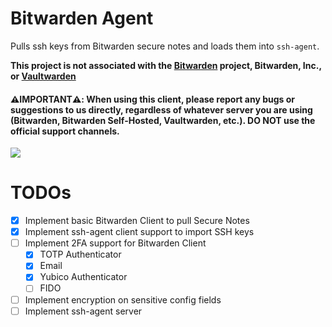 # Bitwarden Agent

Pulls ssh keys from Bitwarden secure notes and loads them into `ssh-agent`.

**This project is not associated with the [Bitwarden](https://bitwarden.com/) project, Bitwarden, Inc., or [Vaultwarden](https://github.com/dani-garcia/vaultwarden)**
#### ⚠️**IMPORTANT**⚠️: When using this client, please report any bugs or suggestions to us directly, regardless of whatever server you are using (Bitwarden, Bitwarden Self-Hosted, Vaultwarden, etc.). DO NOT use the official support channels.

![](https://i.imgur.com/jbtksv0.gif)

# TODOs
- [X] Implement basic Bitwarden Client to pull Secure Notes
- [X] Implement ssh-agent client support to import SSH keys
- [ ] Implement 2FA support for Bitwarden Client
  - [X] TOTP Authenticator
  - [X] Email
  - [X] Yubico Authenticator
  - [ ] FIDO
- [ ] Implement encryption on sensitive config fields
- [ ] Implement ssh-agent server

